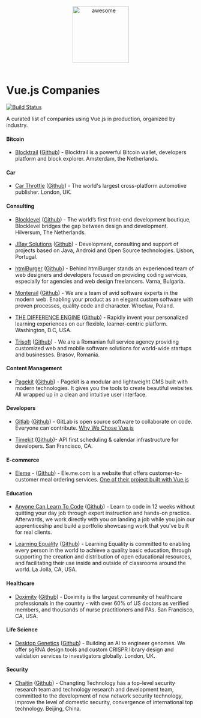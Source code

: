 <p align="center">
  <br>
  <img width="150" src="http://012.vuejs.org/images/logo.png" alt="awesome">
  <br>
  <br>
</p>

# Vue.js Companies

[![Build Status](https://travis-ci.org/kimquy/vue-companies.svg?branch=master)](https://travis-ci.org/kimquy/vue-companies)

A curated list of companies using Vue.js in production, organized by industry.

#### Bitcoin
* [Blocktrail](https://www.blocktrail.com/) ([Github](https://github.com/blocktrail)) - Blocktrail is a powerful Bitcoin wallet, developers platform and block explorer. Amsterdam, the Netherlands.

#### Car
* [Car Throttle](https://www.carthrottle.com/) ([Github](https://github.com/car-throttle)) - The world's largest cross-platform automotive publisher. London, UK.

#### Consulting
* [Blocklevel](https://www.blocklevel.nl/) ([Github](https://github.com/Blocklevel)) - The world’s first front-end development boutique, Blocklevel bridges the gap between design and development. Hilversum, The Netherlands.

* [JBay Solutions](https://www.jbaysolutions.com/) ([Github](https://github.com/jbaysolutions)) - Development, consulting and support of projects based on Java, Android and Open Source technologies. Lisbon, Portugal.

* [htmlBurger](https://htmlburger.com) ([Github](https://github.com/htmlburger)) - Behind htmlBurger stands an experienced team of web designers and developers focused on providing coding services, especially for agencies and web design freelancers. Varna, Bulgaria.

* [Monterail](https://monterail.com/) ([Github](https://github.com/monterail)) - We are a team of avid software experts in the modern web. Enabling your product as an elegant custom software with proven processes, quality code and character. Wrocław, Poland.

* [THE DIFFERENCE ENGINE](http://www.thedifferenceengine.io/) ([Github](https://github.com/the-difference-engine)) - Rapidly invent your personalized learning experiences on our flexible, learner-centric platform. Washington, D.C, USA.

* [Trisoft](https://www.trisoft.ro) ([Github](https://github.com/tsslabs)) - We are a Romanian full service agency providing customized web and mobile software solutions for world-wide startups and businesses. Brasov, Romania.

#### Content Management

* [Pagekit](https://pagekit.com) ([Github](https://github.com/pagekit)) - Pagekit is a modular and lightweight CMS built with modern technologies. It gives you the tools to create beautiful websites. All wrapped up in a clean and intuitive user interface.

#### Developers

* [Gitlab](https://about.gitlab.com/) ([Github](https://github.com/gitlabhq)) - GitLab is open source software to collaborate on code. Everyone can contribute. [Why We Chose Vue.js](https://about.gitlab.com/2016/10/20/why-we-chose-vue/)

* [Timekit](https://www.timekit.io/) ([Github](https://github.com/timekit-io))- API first scheduling & calendar infrastructure for developers. San Francisco, CA.

#### E-commerce

* [Eleme](https://www.ele.me) - ([Github](https://github.com/eleme)) - Ele.me.com is a website that offers customer-to-customer meal ordering services. [One of their project built with Vue.js](https://github.com/ElemeFE/element)

#### Education

* [Anyone Can Learn To Code](http://anyonecanlearntocode.com/) ([Github](https://github.com/acltc)) - Learn to code in 12 weeks without quitting your day job through expert instruction and hands-on practice. Afterwards, we work directly with you on landing a job while you join our apprenticeship and build a portfolio showcasing work that you've built for real clients.

* [Learning Equality](https://learningequality.org) ([Github](https://github.com/learningequality)) - Learning Equality is committed to enabling every person in the world to achieve a quality basic education, through supporting the creation and distribution of open educational resources, and facilitating their use inside and outside of classrooms around the world. La Jolla, CA, USA.

#### Healthcare

* [Doximity](https://www.doximity.com/) ([Github](https://github.com/doximity)) - Doximity is the largest community of healthcare professionals in the country - with over 60% of US doctors as verified members, and thousands of nurse practitioners and PAs. San Francisco, CA, USA.

#### Life Science

* [Desktop Genetics](https://www.deskgen.com) ([Github](https://github.com/DeskGen)) - Building an AI to engineer genomes. We offer sgRNA design tools and custom CRISPR library design and validation services to investigators globally. London, UK.

#### Security

* [Chaitin](https://chaitin.cn) ([Github](https://github.com/chaitin)) - Changting Technology has a top-level security research team and technology research and development team, committed to the development of new network security technology, improve the level of domestic security, convergence of international top technology. Beijing, China.
